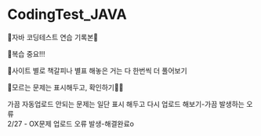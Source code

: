 # CodingTest_JAVA
🖤자바 코딩테스트 연습 기록본🖤

💙복습 중요!!!

💙사이트 별로 책갈피나 별표 해놓은 거는 다 한번씩 더 풀어보기

💙모르는 문제는 표시해두고, 확인하기🐶🐶

가끔 자동업로드 안되는 문제는 일단 표시 해두고 다시 업로드 해보기-가끔 발생하는 오류
<br>
2/27 - OX문제 업로드 오류 발생-해결완료o
<br>
<br>
